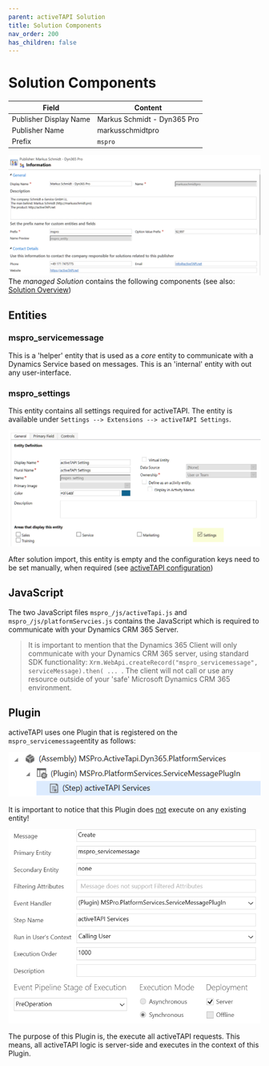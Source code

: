 ```yaml
---
parent: activeTAPI Solution
title: Solution Components
nav_order: 200
has_children: false
---
```


# Solution Components

| Field | Content |
| -------------- | --------------------------- |
| Publisher Display Name  | Markus Schmidt - Dyn365 Pro |
| Publisher Name | markusschmidtpro |
| Prefix | `mspro` |

![image-20191217155505874](components.assets/image-20191217155505874.png)The *managed Solution* contains the following components (see also: [Solution Overview](index.md))

## Entities

### mspro_servicemessage

This is a 'helper' entity that is used as a *core* entity to communicate with a Dynamics Service based on messages. This is an 'internal' entity with out any user-interface.

### mspro_settings

This entity contains all settings required for activeTAPI. The entity is available under `Settings --> Extensions --> activeTAPI Settings`.

![image-20191217151214810](components.assets/image-20191217151214810.png)

After solution import, this entity is empty and the configuration keys need to be set manually, when required (see [activeTAPI configuration](..\configuration\activeTapiSettingEntity.md))

## JavaScript

The two JavaScript files `mspro_/js/activeTapi.js`  and  `mspro_/js/platformServcies.js` contains the JavaScript which is required to communicate with your Dynamics CRM 365 Server.

> It is important to mention that the Dynamics 365 Client will only communicate with your Dynamics CRM 365 server, using standard SDK functionality: `Xrm.WebApi.createRecord("mspro_servicemessage", serviceMessage).then( ... `. The client will not call or use any resource outside of your 'safe' Microsoft Dynamics CRM 365 environment.

## Plugin

activeTAPI uses one Plugin that is registered on the `mspro_servicemessage`entity as follows:

![image-20191217153539852](components.assets/image-20191217153539852.png)

It is important to notice that this Plugin does <u>not</u> execute on any existing entity!

![image-20191217153629482](components.assets/image-20191217153629482.png)

The purpose of this Plugin is, the execute all activeTAPI requests. This means, all activeTAPI logic is server-side and executes in the context of this Plugin.

